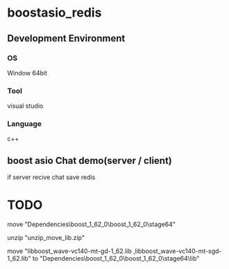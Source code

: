 # boostasio_redis

## Development Environment
### OS
Window 64bit

### Tool
visual studio

### Language
c++

## boost asio Chat demo(server / client)

if server recive chat save redis


# TODO

move "Dependencies\boost_1_62_0\boost_1_62_0\stage64"

unzip "unzip_move_lib.zip"

move "libboost_wave-vc140-mt-gd-1_62.lib ,libboost_wave-vc140-mt-sgd-1_62.lib"
     to "Dependencies\boost_1_62_0\boost_1_62_0\stage64\lib"
